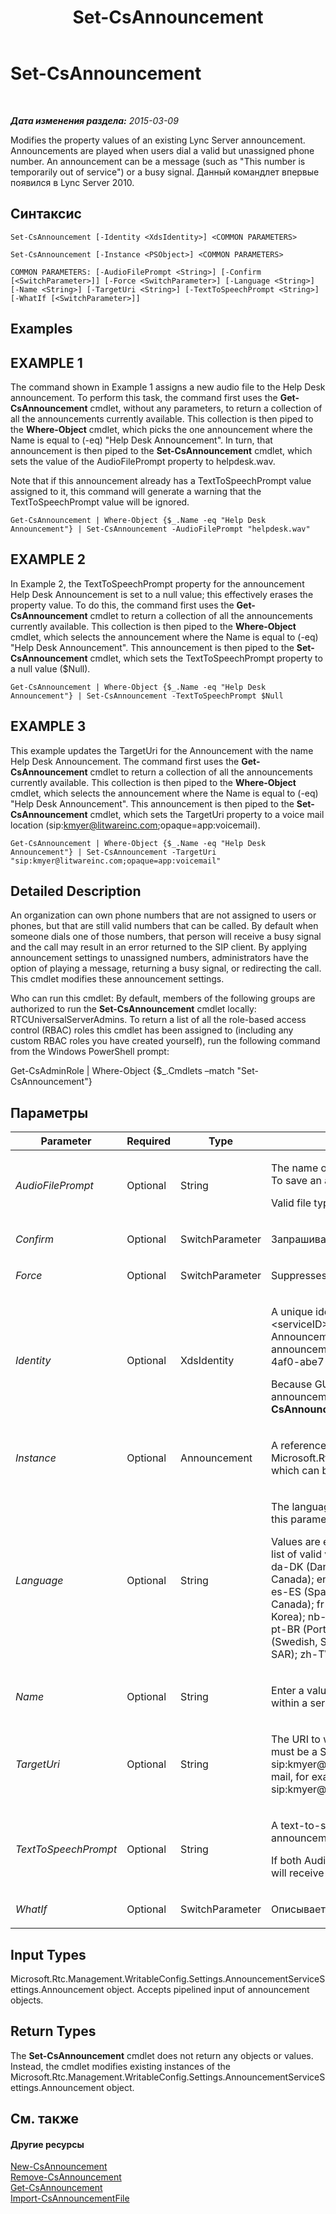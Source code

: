 ﻿---
title: Set-CsAnnouncement
TOCTitle: Set-CsAnnouncement
ms:assetid: 286cb990-844e-4b87-bdaf-4a75456d8c60
ms:mtpsurl: https://technet.microsoft.com/ru-ru/library/Gg425752(v=OCS.15)
ms:contentKeyID: 49309249
ms.date: 05/19/2016
mtps_version: v=OCS.15
ms.translationtype: HT
---

# Set-CsAnnouncement

 

_**Дата изменения раздела:** 2015-03-09_

Modifies the property values of an existing Lync Server announcement. Announcements are played when users dial a valid but unassigned phone number. An announcement can be a message (such as "This number is temporarily out of service") or a busy signal. Данный командлет впервые появился в Lync Server 2010.

## Синтаксис

    Set-CsAnnouncement [-Identity <XdsIdentity>] <COMMON PARAMETERS>

    Set-CsAnnouncement [-Instance <PSObject>] <COMMON PARAMETERS>

    COMMON PARAMETERS: [-AudioFilePrompt <String>] [-Confirm [<SwitchParameter>]] [-Force <SwitchParameter>] [-Language <String>] [-Name <String>] [-TargetUri <String>] [-TextToSpeechPrompt <String>] [-WhatIf [<SwitchParameter>]]

## Examples

## EXAMPLE 1

The command shown in Example 1 assigns a new audio file to the Help Desk announcement. To perform this task, the command first uses the **Get-CsAnnouncement** cmdlet, without any parameters, to return a collection of all the announcements currently available. This collection is then piped to the **Where-Object** cmdlet, which picks the one announcement where the Name is equal to (-eq) "Help Desk Announcement". In turn, that announcement is then piped to the **Set-CsAnnouncement** cmdlet, which sets the value of the AudioFilePrompt property to helpdesk.wav.

Note that if this announcement already has a TextToSpeechPrompt value assigned to it, this command will generate a warning that the TextToSpeechPrompt value will be ignored.

    Get-CsAnnouncement | Where-Object {$_.Name -eq "Help Desk Announcement"} | Set-CsAnnouncement -AudioFilePrompt "helpdesk.wav"

## EXAMPLE 2

In Example 2, the TextToSpeechPrompt property for the announcement Help Desk Announcement is set to a null value; this effectively erases the property value. To do this, the command first uses the **Get-CsAnnouncement** cmdlet to return a collection of all the announcements currently available. This collection is then piped to the **Where-Object** cmdlet, which selects the announcement where the Name is equal to (-eq) "Help Desk Announcement". This announcement is then piped to the **Set-CsAnnouncement** cmdlet, which sets the TextToSpeechPrompt property to a null value ($Null).

    Get-CsAnnouncement | Where-Object {$_.Name -eq "Help Desk Announcement"} | Set-CsAnnouncement -TextToSpeechPrompt $Null

## EXAMPLE 3

This example updates the TargetUri for the Announcement with the name Help Desk Announcement. The command first uses the **Get-CsAnnouncement** cmdlet to return a collection of all the announcements currently available. This collection is then piped to the **Where-Object** cmdlet, which selects the announcement where the Name is equal to (-eq) "Help Desk Announcement". This announcement is then piped to the **Set-CsAnnouncement** cmdlet, which sets the TargetUri property to a voice mail location (sip:kmyer@litwareinc.com;opaque=app:voicemail).

    Get-CsAnnouncement | Where-Object {$_.Name -eq "Help Desk Announcement"} | Set-CsAnnouncement -TargetUri "sip:kmyer@litwareinc.com;opaque=app:voicemail"

## Detailed Description

An organization can own phone numbers that are not assigned to users or phones, but that are still valid numbers that can be called. By default when someone dials one of those numbers, that person will receive a busy signal and the call may result in an error returned to the SIP client. By applying announcement settings to unassigned numbers, administrators have the option of playing a message, returning a busy signal, or redirecting the call. This cmdlet modifies these announcement settings.

Who can run this cmdlet: By default, members of the following groups are authorized to run the **Set-CsAnnouncement** cmdlet locally: RTCUniversalServerAdmins. To return a list of all the role-based access control (RBAC) roles this cmdlet has been assigned to (including any custom RBAC roles you have created yourself), run the following command from the Windows PowerShell prompt:

Get-CsAdminRole | Where-Object {$\_.Cmdlets –match "Set-CsAnnouncement"}

## Параметры


<table>
<colgroup>
<col style="width: 25%" />
<col style="width: 25%" />
<col style="width: 25%" />
<col style="width: 25%" />
</colgroup>
<thead>
<tr class="header">
<th>Parameter</th>
<th>Required</th>
<th>Type</th>
<th>Description</th>
</tr>
</thead>
<tbody>
<tr class="odd">
<td><p><em>AudioFilePrompt</em></p></td>
<td><p>Optional</p></td>
<td><p>String</p></td>
<td><p>The name of the audio file to be played for the announcement. Audio files are stored in the файлов. To save an audio file to the файлов, use the <strong>Import-CsAnnouncementFile</strong> cmdlet.</p>
<p>Valid file types: WAV and WMA</p></td>
</tr>
<tr class="even">
<td><p><em>Confirm</em></p></td>
<td><p>Optional</p></td>
<td><p>SwitchParameter</p></td>
<td><p>Запрашивает подтверждение перед выполнением команды.</p></td>
</tr>
<tr class="odd">
<td><p><em>Force</em></p></td>
<td><p>Optional</p></td>
<td><p>SwitchParameter</p></td>
<td><p>Suppresses any confirmation prompts that would otherwise be displayed before making changes.</p></td>
</tr>
<tr class="even">
<td><p><em>Identity</em></p></td>
<td><p>Optional</p></td>
<td><p>XdsIdentity</p></td>
<td><p>A unique identifier for the Announcement. This value will always be in the format &lt;serviceID&gt;/&lt;GUID&gt;, where serviceID is the Identity of the Application Server running the Announcement service and GUID is a globally unique identifier associated with these announcement settings. For example: ApplicationServer:redmond.litwareinc.com/bef5fa3b-3c97-4af0-abe7-611deee7616c.</p>
<p>Because GUIDs can be difficult to enter correctly at the command line, you’ll most likely retrieve announcements by using the <strong>Get-CsAnnouncement</strong> cmdlet and pipe them to the <strong>Set-CsAnnouncement</strong> cmdlet for modification. (For details, see the Examples section.)</p></td>
</tr>
<tr class="odd">
<td><p><em>Instance</em></p></td>
<td><p>Optional</p></td>
<td><p>Announcement</p></td>
<td><p>A reference to the Announcement object you want to change. This object must be of type Microsoft.Rtc.Management.WritableConfig.Settings.AnnouncementServiceSettings.Announcement, which can be retrieved by calling the <strong>Get-CsAnnouncement</strong> cmdlet.</p></td>
</tr>
<tr class="even">
<td><p><em>Language</em></p></td>
<td><p>Optional</p></td>
<td><p>String</p></td>
<td><p>The language in which the TTS prompt will be played. If a value is entered for TextToSpeechPrompt this parameter is required.</p>
<p>Values are entered as a string representing the language and locale to be used. The following is a list of valid values, followed by the language and locale in parentheses: ca-ES (Catalan, Spain); da-DK (Danish, Denmark); de-DE (German, Germany); en-AU (English, Australia); en-CA (English, Canada); en-GB (English, United Kingdom); en-IN (English, India); en-US (English, United States); es-ES (Spanish, Spain); es-MX (Spanish, Mexico); fi-FI (Finnish, Finland); fr-CA (French, Canada); fr-FR (French, France); it-IT (Italian, Italy); ja-JP (Japanese, Japan); ko-KR (Korean, Korea); nb-NO (Norwegian, Bokmal, Norway); nl-NL (Dutch, Netherlands); pl-PL (Polish, Poland); pt-BR (Portuguese, Brazil); pt-PT (Portuguese, Portugal); ru-RU (Russian, Russia); sv-SE (Swedish, Sweden); zh-CN (Chinese, People’s Republic of China); zh-HK (Chinese, Hong Kong SAR); zh-TW (Chinese, Taiwan)</p></td>
</tr>
<tr class="odd">
<td><p><em>Name</em></p></td>
<td><p>Optional</p></td>
<td><p>String</p></td>
<td><p>Enter a value for this parameter to change the name of the announcement. Names must be unique within a service.</p></td>
</tr>
<tr class="even">
<td><p><em>TargetUri</em></p></td>
<td><p>Optional</p></td>
<td><p>String</p></td>
<td><p>The URI to which the caller will be transferred after the announcement has been played. This value must be a SIP address entered in the format sip: followed by the SIP address. For example, sip:kmyer@litwareinc.com. Note that the SIP address can also be a telephone number or voice mail, for example sip:+14255551212@litwareinc.com;user=phone for a phone number or sip:kmyer@litwareinc.com;opaque=app:voicemail for voice mail.</p></td>
</tr>
<tr class="odd">
<td><p><em>TextToSpeechPrompt</em></p></td>
<td><p>Optional</p></td>
<td><p>String</p></td>
<td><p>A text-to-speech (TTS) prompt. This is a string that will be converted to audio and played as the announcement.</p>
<p>If both AudioFilePrompt and TextToSpeechPrompt are specified for a single announcement, you will receive a warning that the audio file will take precedence and the TTS prompt will be ignored.</p>
<p></p></td>
</tr>
<tr class="even">
<td><p><em>WhatIf</em></p></td>
<td><p>Optional</p></td>
<td><p>SwitchParameter</p></td>
<td><p>Описывает, что произойдет при выполнении команды без реального выполнения команды.</p></td>
</tr>
</tbody>
</table>


## Input Types

Microsoft.Rtc.Management.WritableConfig.Settings.AnnouncementServiceSettings.Announcement object. Accepts pipelined input of announcement objects.

## Return Types

The **Set-CsAnnouncement** cmdlet does not return any objects or values. Instead, the cmdlet modifies existing instances of the Microsoft.Rtc.Management.WritableConfig.Settings.AnnouncementServiceSettings.Announcement object.

## См. также

#### Другие ресурсы

[New-CsAnnouncement](new-csannouncement.md)  
[Remove-CsAnnouncement](remove-csannouncement.md)  
[Get-CsAnnouncement](get-csannouncement.md)  
[Import-CsAnnouncementFile](import-csannouncementfile.md)

